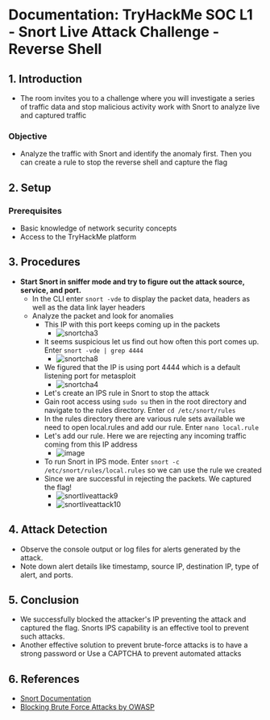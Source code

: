 # Documentation: TryHackMe SOC L1 - Snort Live Attack Challenge - Reverse Shell

## 1. Introduction

- The room invites you to a challenge where you will investigate a series of traffic data and stop malicious activity work with Snort to analyze live and captured traffic
### Objective
- Analyze the traffic with Snort and identify the anomaly first. Then you can create a rule to stop the reverse shell and capture the flag

## 2. Setup 
### Prerequisites

- Basic knowledge of network security concepts
- Access to the TryHackMe platform

## 3. Procedures

- **Start Snort in sniffer mode and try to figure out the attack source, service, and port.**
  - In the CLI enter `snort -vde` to display the packet data, headers as well as the data link layer headers
  - Analyze the packet and look for anomalies
    - This IP with this port keeps coming up in the packets
      - ![snortcha3](https://github.com/abelmorad/TryHackMe-SOCL1-Snort_LiveAttack_ReverseShell/assets/110463619/da95ede6-e3f3-4a04-a84f-1f930f08ca92)
    - It seems suspicious let us find out how often this port comes up. Enter `snort -vde | grep 4444`
      - ![snortcha8](https://github.com/abelmorad/TryHackMe-SOCL1-Snort_LiveAttack_ReverseShell/assets/110463619/41d15d3f-df71-4c46-9ae4-fe32dba5e966)
    - We figured that the IP is using port 4444 which is a default listening port for metasploit
      - ![snortcha4](https://github.com/abelmorad/TryHackMe-SOCL1-Snort_LiveAttack_ReverseShell/assets/110463619/ffd8c471-b484-42df-beb2-971ae00526f5)
    - Let's create an IPS rule in Snort to stop the attack
    - Gain root access using `sudo su` then in the root directory and navigate to the rules directory. Enter `cd /etc/snort/rules`
    - In the rules directory there are various rule sets available we need to open local.rules and add our rule. Enter `nano local.rule`
    - Let's add our rule. Here we are rejecting any incoming traffic coming from this IP address
      - ![image](https://github.com/abelmorad/TryHackMe-SOC1-Snort_LiveAttack/assets/110463619/7088bd18-851d-4411-8f7c-4fc2a070dad2)
    - To run Snort in IPS mode. Enter `snort -c /etc/snort/rules/local.rules` so we can use the rule we created
    - Since we are successful in rejecting the packets. We captured the flag!
      - ![snortliveattack9](https://github.com/abelmorad/TryHackMe-SOC1-Snort_LiveAttack/assets/110463619/227e8368-cb9d-4b30-bcf6-3737c5934f60)
      - ![snortliveattack10](https://github.com/abelmorad/TryHackMe-SOC1-Snort_LiveAttack/assets/110463619/b01f16f2-2cf6-4cf1-961b-0de856f29bdd)
        
## 4. Attack Detection 

- Observe the console output or log files for alerts generated by the attack.
- Note down alert details like timestamp, source IP, destination IP, type of alert, and ports.

## 5. Conclusion

- We successfully blocked the attacker's IP preventing the attack and captured the flag. Snorts IPS capability is an effective tool to prevent such attacks.
- Another effective solution to prevent brute-force attacks is to have a strong password or Use a CAPTCHA to prevent automated attacks

## 6. References

- [Snort Documentation](http://manual-snort-org.s3-website-us-east-1.amazonaws.com/node4.html)
- [Blocking Brute Force Attacks by OWASP](https://owasp.org/www-community/controls/Blocking_Brute_Force_Attacks#:~:text=The%20most%20obvious%20way%20to,manually%20unlocked%20by%20an%20administrator.)



